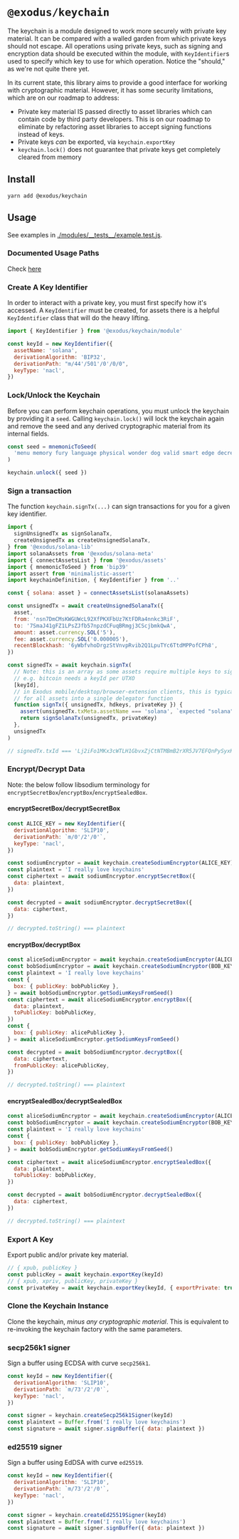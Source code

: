 # `@exodus/keychain`

The keychain is a module designed to work more securely with private key material. It can be compared with a walled garden from which private keys should not escape. All operations using private keys, such as signing and encryption data should be executed within the module, with `KeyIdentifier`s used to specify which key to use for which operation. Notice the "should," as we're not quite there yet.

In its current state, this library aims to provide a good interface for working with cryptographic material. However, it has some security limitations, which are on our roadmap to address:
- Private key material IS passed directly to asset libraries which can contain code by third party developers. This is on our roadmap to eliminate by refactoring asset libraries to accept signing functions instead of keys.
- Private keys *can* be exported, via `keychain.exportKey`
- `keychain.lock()` does not guarantee that private keys get completely cleared from memory

## Install

```
yarn add @exodus/keychain
```

## Usage

See examples in [./modules/\_\_tests\_\_/example.test.js](./module/__tests__/example.test.js).

### Documented Usage Paths

Check [here](https://github.com/ExodusMovement/exodus-desktop/tree/master/src/app/_local_modules/constants/bip43#documented-usage-paths)

### Create A Key Identifier

In order to interact with a private key, you must first specify how it's accessed. A `KeyIdentifier` must be created, for assets there is a helpful `KeyIdentifier` class that will do the heavy lifting.

```js
import { KeyIdentifier } from '@exodus/keychain/module'

const keyId = new KeyIdentifier({
  assetName: 'solana',
  derivationAlgorithm: 'BIP32',
  derivationPath: "m/44'/501'/0'/0/0",
  keyType: 'nacl',
})
```

### Lock/Unlock the Keychain

Before you can perform keychain operations, you must unlock the keychain by providing it a `seed`. Calling `keychain.lock()` will lock the keychain again and remove the seed and any derived cryptographic material from its internal fields.

```js
const seed = mnemonicToSeed(
  'menu memory fury language physical wonder dog valid smart edge decrease worth'
)

keychain.unlock({ seed })
```

### Sign a transaction

The function `keychain.signTx(...)` can sign transactions for you for a given key identifier.

```js
import {
  signUnsignedTx as signSolanaTx,
  createUnsignedTx as createUnsignedSolanaTx,
} from '@exodus/solana-lib'
import solanaAssets from '@exodus/solana-meta'
import { connectAssetsList } from '@exodus/assets'
import { mnemonicToSeed } from 'bip39'
import assert from 'minimalistic-assert'
import keychainDefinition, { KeyIdentifier } from '..'

const { solana: asset } = connectAssetsList(solanaAssets)

const unsignedTx = await createUnsignedSolanaTx({
  asset,
  from: 'nsn7DmCMsKWGUWcL92XfPKXFbUz7KtFDRa4nnkc3RiF',
  to: '7SmaJ41gFZ1LPsZJfb57npzdCFuqBRmgj3CScjbmkQwA',
  amount: asset.currency.SOL('5'),
  fee: asset.currency.SOL('0.000005'),
  recentBlockhash: '6yWbfvhoDrgzStVnvpRvib2Q1LpuTYc6TtdMPPofCPh8',
})

const signedTx = await keychain.signTx(
  // Note: this is an array as some assets require multiple keys to sign a single transaction,
  // e.g. bitcoin needs a keyId per UTXO
  [keyId],
  // in Exodus mobile/desktop/browser-extension clients, this is typically aggregated
  // for all assets into a single delegator function
  function signTx({ unsignedTx, hdkeys, privateKey }) {
    assert(unsignedTx.txMeta.assetName === 'solana', `expected "solana" tx`)
    return signSolanaTx(unsignedTx, privateKey)
  },
  unsignedTx
)

// signedTx.txId === 'Lj2iFo1MKx3cWTLH1GbvxZjCtNTMBmB2rXR5JV7EFQnPySyxKssAReBJF56e7XzXiAFeYdMCwFvyR3NkFVbh8rS'
```

### Encrypt/Decrypt Data

Note: the below follow libsodium terminology for `encryptSecretBox`/`encryptBox`/`encryptSealedBox`.

#### encryptSecretBox/decryptSecretBox

```js
const ALICE_KEY = new KeyIdentifier({
  derivationAlgorithm: 'SLIP10',
  derivationPath: `m/0'/2'/0'`,
  keyType: 'nacl',
})

const sodiumEncryptor = await keychain.createSodiumEncryptor(ALICE_KEY)
const plaintext = 'I really love keychains'
const ciphertext = await sodiumEncryptor.encryptSecretBox({
  data: plaintext,
})

const decrypted = await sodiumEncryptor.decryptSecretBox({
  data: ciphertext,
})

// decrypted.toString() === plaintext
```

#### encryptBox/decryptBox

```js
const aliceSodiumEncryptor = await keychain.createSodiumEncryptor(ALICE_KEY)
const bobSodiumEncryptor = await keychain.createSodiumEncryptor(BOB_KEY)
const plaintext = 'I really love keychains'
const {
  box: { publicKey: bobPublicKey },
} = await bobSodiumEncryptor.getSodiumKeysFromSeed()
const ciphertext = await aliceSodiumEncryptor.encryptBox({
  data: plaintext,
  toPublicKey: bobPublicKey,
})
const {
  box: { publicKey: alicePublicKey },
} = await aliceSodiumEncryptor.getSodiumKeysFromSeed()

const decrypted = await bobSodiumEncryptor.decryptBox({
  data: ciphertext,
  fromPublicKey: alicePublicKey,
})

// decrypted.toString() === plaintext
```

#### encryptSealedBox/decryptSealedBox

```js
const aliceSodiumEncryptor = await keychain.createSodiumEncryptor(ALICE_KEY)
const bobSodiumEncryptor = await keychain.createSodiumEncryptor(BOB_KEY)
const plaintext = 'I really love keychains'
const {
  box: { publicKey: bobPublicKey },
} = await bobSodiumEncryptor.getSodiumKeysFromSeed()

const ciphertext = await aliceSodiumEncryptor.encryptSealedBox({
  data: plaintext,
  toPublicKey: bobPublicKey,
})

const decrypted = await bobSodiumEncryptor.decryptSealedBox({
  data: ciphertext,
})

// decrypted.toString() === plaintext
```

### Export A Key

Export public and/or private key material.

```js
// { xpub, publicKey }
const publicKey = await keychain.exportKey(keyId)
// { xpub, xpriv, publicKey, privateKey }
const privateKey = await keychain.exportKey(keyId, { exportPrivate: true })
```

### Clone the Keychain Instance

Clone the keychain, _minus any cryptographic material_. This is equivalent to re-invoking the keychain factory with the same parameters.

### secp256k1 signer

Sign a buffer using ECDSA with curve `secp256k1`.

```js
const keyId = new KeyIdentifier({
  derivationAlgorithm: 'SLIP10',
  derivationPath: `m/73'/2'/0'`,
  keyType: 'nacl',
})

const signer = keychain.createSecp256k1Signer(keyId)
const plaintext = Buffer.from('I really love keychains')
const signature = await signer.signBuffer({ data: plaintext })
```

### ed25519 signer

Sign a buffer using EdDSA with curve `ed25519`.

```js
const keyId = new KeyIdentifier({
  derivationAlgorithm: 'SLIP10',
  derivationPath: `m/73'/2'/0'`,
  keyType: 'nacl',
})

const signer = keychain.createEd25519Signer(keyId)
const plaintext = Buffer.from('I really love keychains')
const signature = await signer.signBuffer({ data: plaintext })
```
